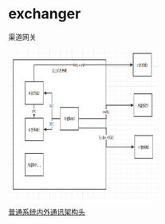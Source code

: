# exchanger
渠道网关

<img  src= 'image/old_sa.bmp' width = "300" height = "300" title='普通系统内外通讯架构头'>


[普通系统内外通讯架构头](image/old_sa.bmp)


